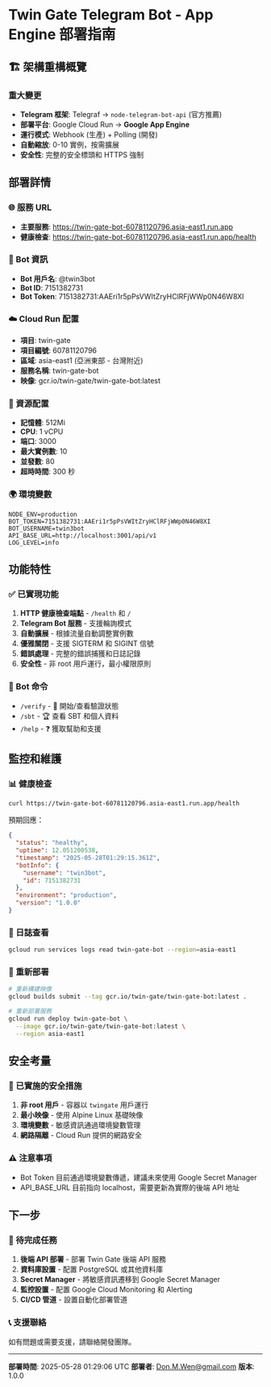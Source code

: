 # Twin Gate Telegram Bot - App Engine 部署指南

## 🏗️ 架構重構概覽

### 重大變更
- **Telegram 框架**: Telegraf → `node-telegram-bot-api` (官方推薦)
- **部署平台**: Google Cloud Run → **Google App Engine**
- **運行模式**: Webhook (生產) + Polling (開發)
- **自動縮放**: 0-10 實例，按需擴展
- **安全性**: 完整的安全標頭和 HTTPS 強制

## 部署詳情

### 🌐 服務 URL
- **主要服務**: https://twin-gate-bot-60781120796.asia-east1.run.app
- **健康檢查**: https://twin-gate-bot-60781120796.asia-east1.run.app/health

### 🤖 Bot 資訊
- **Bot 用戶名**: @twin3bot
- **Bot ID**: 7151382731
- **Bot Token**: 7151382731:AAEri1r5pPsVWItZryHClRFjWWp0N46W8XI

### ☁️ Cloud Run 配置
- **項目**: twin-gate
- **項目編號**: 60781120796
- **區域**: asia-east1 (亞洲東部 - 台灣附近)
- **服務名稱**: twin-gate-bot
- **映像**: gcr.io/twin-gate/twin-gate-bot:latest

### 🔧 資源配置
- **記憶體**: 512Mi
- **CPU**: 1 vCPU
- **端口**: 3000
- **最大實例數**: 10
- **並發數**: 80
- **超時時間**: 300 秒

### 🌍 環境變數
```
NODE_ENV=production
BOT_TOKEN=7151382731:AAEri1r5pPsVWItZryHClRFjWWp0N46W8XI
BOT_USERNAME=twin3bot
API_BASE_URL=http://localhost:3001/api/v1
LOG_LEVEL=info
```

## 功能特性

### ✅ 已實現功能
1. **HTTP 健康檢查端點** - `/health` 和 `/`
2. **Telegram Bot 服務** - 支援輪詢模式
3. **自動擴展** - 根據流量自動調整實例數
4. **優雅關閉** - 支援 SIGTERM 和 SIGINT 信號
5. **錯誤處理** - 完整的錯誤捕獲和日誌記錄
6. **安全性** - 非 root 用戶運行，最小權限原則

### 🔄 Bot 命令
- `/verify` - 🚀 開始/查看驗證狀態
- `/sbt` - 🏆 查看 SBT 和個人資料
- `/help` - ❓ 獲取幫助和支援

## 監控和維護

### 📊 健康檢查
```bash
curl https://twin-gate-bot-60781120796.asia-east1.run.app/health
```

預期回應：
```json
{
  "status": "healthy",
  "uptime": 12.051200538,
  "timestamp": "2025-05-28T01:29:15.361Z",
  "botInfo": {
    "username": "twin3bot",
    "id": 7151382731
  },
  "environment": "production",
  "version": "1.0.0"
}
```

### 📝 日誌查看
```bash
gcloud run services logs read twin-gate-bot --region=asia-east1
```

### 🔄 重新部署
```bash
# 重新構建映像
gcloud builds submit --tag gcr.io/twin-gate/twin-gate-bot:latest .

# 重新部署服務
gcloud run deploy twin-gate-bot \
  --image gcr.io/twin-gate/twin-gate-bot:latest \
  --region asia-east1
```

## 安全考量

### 🔐 已實施的安全措施
1. **非 root 用戶** - 容器以 `twingate` 用戶運行
2. **最小映像** - 使用 Alpine Linux 基礎映像
3. **環境變數** - 敏感資訊通過環境變數管理
4. **網路隔離** - Cloud Run 提供的網路安全

### ⚠️ 注意事項
- Bot Token 目前通過環境變數傳遞，建議未來使用 Google Secret Manager
- API_BASE_URL 目前指向 localhost，需要更新為實際的後端 API 地址

## 下一步

### 🚀 待完成任務
1. **後端 API 部署** - 部署 Twin Gate 後端 API 服務
2. **資料庫設置** - 配置 PostgreSQL 或其他資料庫
3. **Secret Manager** - 將敏感資訊遷移到 Google Secret Manager
4. **監控設置** - 配置 Google Cloud Monitoring 和 Alerting
5. **CI/CD 管道** - 設置自動化部署管道

### 📞 支援聯絡
如有問題或需要支援，請聯絡開發團隊。

---
**部署時間**: 2025-05-28 01:29:06 UTC
**部署者**: Don.M.Wen@gmail.com
**版本**: 1.0.0
